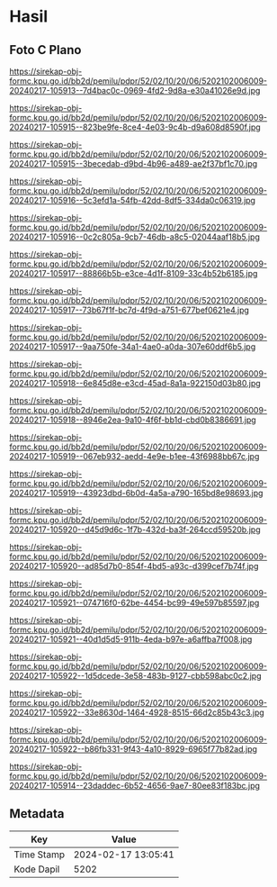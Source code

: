 # Hasil

## Foto C Plano

https://sirekap-obj-formc.kpu.go.id/bb2d/pemilu/pdpr/52/02/10/20/06/5202102006009-20240217-105913--7d4bac0c-0969-4fd2-9d8a-e30a41026e9d.jpg

https://sirekap-obj-formc.kpu.go.id/bb2d/pemilu/pdpr/52/02/10/20/06/5202102006009-20240217-105915--823be9fe-8ce4-4e03-9c4b-d9a608d8590f.jpg

https://sirekap-obj-formc.kpu.go.id/bb2d/pemilu/pdpr/52/02/10/20/06/5202102006009-20240217-105915--3becedab-d9bd-4b96-a489-ae2f37bf1c70.jpg

https://sirekap-obj-formc.kpu.go.id/bb2d/pemilu/pdpr/52/02/10/20/06/5202102006009-20240217-105916--5c3efd1a-54fb-42dd-8df5-334da0c06319.jpg

https://sirekap-obj-formc.kpu.go.id/bb2d/pemilu/pdpr/52/02/10/20/06/5202102006009-20240217-105916--0c2c805a-9cb7-46db-a8c5-02044aaf18b5.jpg

https://sirekap-obj-formc.kpu.go.id/bb2d/pemilu/pdpr/52/02/10/20/06/5202102006009-20240217-105917--88866b5b-e3ce-4d1f-8109-33c4b52b6185.jpg

https://sirekap-obj-formc.kpu.go.id/bb2d/pemilu/pdpr/52/02/10/20/06/5202102006009-20240217-105917--73b67f1f-bc7d-4f9d-a751-677bef0621e4.jpg

https://sirekap-obj-formc.kpu.go.id/bb2d/pemilu/pdpr/52/02/10/20/06/5202102006009-20240217-105917--9aa750fe-34a1-4ae0-a0da-307e60ddf6b5.jpg

https://sirekap-obj-formc.kpu.go.id/bb2d/pemilu/pdpr/52/02/10/20/06/5202102006009-20240217-105918--6e845d8e-e3cd-45ad-8a1a-922150d03b80.jpg

https://sirekap-obj-formc.kpu.go.id/bb2d/pemilu/pdpr/52/02/10/20/06/5202102006009-20240217-105918--8946e2ea-9a10-4f6f-bb1d-cbd0b8386691.jpg

https://sirekap-obj-formc.kpu.go.id/bb2d/pemilu/pdpr/52/02/10/20/06/5202102006009-20240217-105919--067eb932-aedd-4e9e-b1ee-43f6988bb67c.jpg

https://sirekap-obj-formc.kpu.go.id/bb2d/pemilu/pdpr/52/02/10/20/06/5202102006009-20240217-105919--43923dbd-6b0d-4a5a-a790-165bd8e98693.jpg

https://sirekap-obj-formc.kpu.go.id/bb2d/pemilu/pdpr/52/02/10/20/06/5202102006009-20240217-105920--d45d9d6c-1f7b-432d-ba3f-264ccd59520b.jpg

https://sirekap-obj-formc.kpu.go.id/bb2d/pemilu/pdpr/52/02/10/20/06/5202102006009-20240217-105920--ad85d7b0-854f-4bd5-a93c-d399cef7b74f.jpg

https://sirekap-obj-formc.kpu.go.id/bb2d/pemilu/pdpr/52/02/10/20/06/5202102006009-20240217-105921--074716f0-62be-4454-bc99-49e597b85597.jpg

https://sirekap-obj-formc.kpu.go.id/bb2d/pemilu/pdpr/52/02/10/20/06/5202102006009-20240217-105921--40d1d5d5-911b-4eda-b97e-a6affba7f008.jpg

https://sirekap-obj-formc.kpu.go.id/bb2d/pemilu/pdpr/52/02/10/20/06/5202102006009-20240217-105922--1d5dcede-3e58-483b-9127-cbb598abc0c2.jpg

https://sirekap-obj-formc.kpu.go.id/bb2d/pemilu/pdpr/52/02/10/20/06/5202102006009-20240217-105922--33e8630d-1464-4928-8515-66d2c85b43c3.jpg

https://sirekap-obj-formc.kpu.go.id/bb2d/pemilu/pdpr/52/02/10/20/06/5202102006009-20240217-105922--b86fb331-9f43-4a10-8929-6965f77b82ad.jpg

https://sirekap-obj-formc.kpu.go.id/bb2d/pemilu/pdpr/52/02/10/20/06/5202102006009-20240217-105914--23daddec-6b52-4656-9ae7-80ee83f183bc.jpg


## Metadata

| Key        | Value               |
| ---------- | ------------------- |
| Time Stamp | 2024-02-17 13:05:41 |
| Kode Dapil | 5202                |



